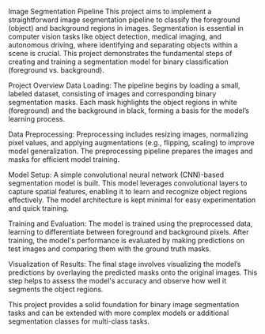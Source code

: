 Image Segmentation Pipeline
This project aims to implement a straightforward image segmentation pipeline to classify the foreground (object) and background regions in images. Segmentation is essential in computer vision tasks like object detection, medical imaging, and autonomous driving, where identifying and separating objects within a scene is crucial. This project demonstrates the fundamental steps of creating and training a segmentation model for binary classification (foreground vs. background).

Project Overview
Data Loading: The pipeline begins by loading a small, labeled dataset, consisting of images and corresponding binary segmentation masks. Each mask highlights the object regions in white (foreground) and the background in black, forming a basis for the model’s learning process.

Data Preprocessing: Preprocessing includes resizing images, normalizing pixel values, and applying augmentations (e.g., flipping, scaling) to improve model generalization. The preprocessing pipeline prepares the images and masks for efficient model training.

Model Setup: A simple convolutional neural network (CNN)-based segmentation model is built. This model leverages convolutional layers to capture spatial features, enabling it to learn and recognize object regions effectively. The model architecture is kept minimal for easy experimentation and quick training.

Training and Evaluation: The model is trained using the preprocessed data, learning to differentiate between foreground and background pixels. After training, the model's performance is evaluated by making predictions on test images and comparing them with the ground truth masks.

Visualization of Results: The final stage involves visualizing the model’s predictions by overlaying the predicted masks onto the original images. This step helps to assess the model's accuracy and observe how well it segments the object regions.

This project provides a solid foundation for binary image segmentation tasks and can be extended with more complex models or additional segmentation classes for multi-class tasks.

